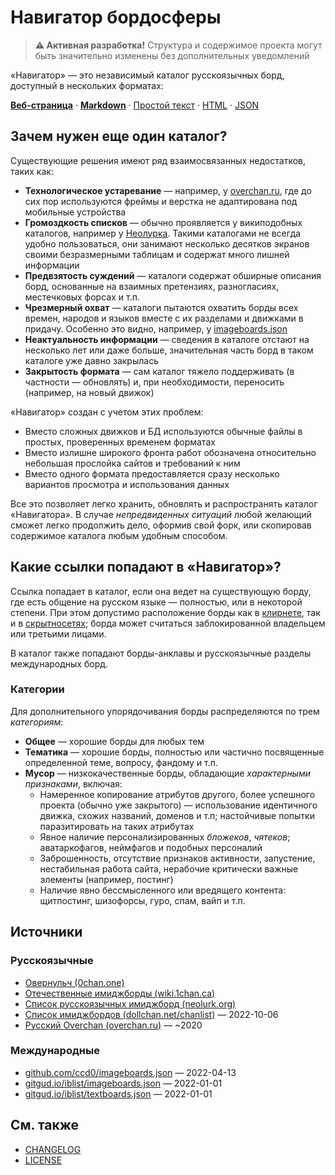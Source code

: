 # Навигатор бордосферы

> **⚠️ Активная разработка!** Структура и содержимое проекта могут быть значительно изменены без дополнительных уведомлений

«Навигатор» — это независимый каталог русскоязычных борд, доступный в нескольких форматах:

**[Веб-страница](https://austrellum.github.io/navigator)** · **[Markdown](./index.md)** · [Простой текст](./index.txt) · [HTML](./index.html) · [JSON](./index.json)

## Зачем нужен еще один каталог?

Существующие решения имеют ряд взаимосвязанных недостатков, таких как:

  - **Технологическое устаревание** — например, у [overchan.ru](http://overchan.ru/), где до сих пор используются фреймы и верстка не адаптирована под мобильные устройства
  - **Громоздкость списков** — обычно проявляется у википодобных каталогов, например у [Неолурка](https://neolurk.org/wiki/%D0%A1%D0%BF%D0%B8%D1%81%D0%BE%D0%BA_%D1%80%D1%83%D1%81%D1%81%D0%BA%D0%BE%D1%8F%D0%B7%D1%8B%D1%87%D0%BD%D1%8B%D1%85_%D0%B8%D0%BC%D0%B8%D0%B4%D0%B6%D0%B1%D0%BE%D1%80%D0%B4). Такими каталогами не всегда удобно пользоваться, они занимают несколько десятков экранов своими безразмерными таблицам и содержат много лишней информации
  - **Предвзятость суждений** — каталоги содержат обширные описания борд, основанные на взаимных претензиях, разногласиях, местечковых форсах и т.п.
  - **Чрезмерный охват** — каталоги пытаются охватить борды всех времен, народов и языков вместе с их разделами и движками в придачу. Особенно это видно, например, у [imageboards.json](https://github.com/ccd0/imageboards.json)
  - **Неактуальность информации** — сведения в каталоге отстают на несколько лет или даже больше, значительная часть борд в таком каталоге уже давно закрылась
  - **Закрытость формата** — сам каталог тяжело поддерживать (в частности — обновлять) и, при необходимости, переносить (например, на новый движок)

«Навигатор» создан с учетом этих проблем:

  - Вместо сложных движков и БД используются обычные файлы в простых, проверенных временем форматах
  - Вместо излишне широкого фронта работ обозначена относительно небольшая прослойка сайтов и требований к ним
  - Вместо одного формата предоставляется сразу несколько вариантов просмотра и использования данных

Все это позволяет легко хранить, обновлять и распространять каталог «Навигатора». В случае *непредвиденных ситуаций* любой желающий сможет легко продолжить дело, оформив свой форк, или скопировав содержимое каталога любым удобным способом.

## Какие ссылки попадают в «Навигатор»?

Ссылка попадает в каталог, если она ведет на существующую борду, где есть общение на русском языке — полностью, или в некоторой степени. При этом допустимо расположение борды как в [клирнете](https://en.wikipedia.org/wiki/Clearnet_(networking)), так и в [скрытносетях](https://en.wikipedia.org/wiki/Deep_web); борда может считаться заблокированной владельцем или третьими лицами.

В каталог также попадают борды-анклавы и русскоязычные разделы международных борд.

### Категории

Для дополнительного упорядочивания борды распределяются по трем *категориям*:

  - **Общее** — хорошие борды для любых тем
  - **Тематика** — хорошие борды, полностью или частично посвященные определенной теме, вопросу, фандому и т.п.
  - **Мусор** — низкокачественные борды, обладающие *характерными признаками*, включая:
    - Намеренное копирование атрибутов другого, более успешного проекта (обычно уже закрытого) — использование идентичного движка, схожих названий, доменов и т.п; настойчивые попытки паразитировать на таких атрибутах
    - Явное наличие персонализированных *бложеков*, *чятеков*; аватаркофагов, неймфагов и подобных персоналий
    - Заброшенность, отсутствие признаков активности, запустение, нестабильная работа сайта, нерабочие критически важные элементы (например, постинг)
    - Наличие явно бессмысленного или вредящего контента: щитпостинг, шизофорсы, гуро, спам, вайп и т.п.

## Источники

### Русскоязычные

  - [Овернульч (0chan.one)](https://0chan.one/)
  - [Отечественные имиджборды (wiki.1chan.ca)](https://wiki.1chan.ca/%D0%9E%D1%82%D0%B5%D1%87%D0%B5%D1%81%D1%82%D0%B2%D0%B5%D0%BD%D0%BD%D1%8B%D0%B5_%D0%B8%D0%BC%D0%B8%D0%B4%D0%B6%D0%B1%D0%BE%D1%80%D0%B4%D1%8B)
  - [Список русскоязычных имиджборд (neolurk.org)](https://neolurk.org/wiki/%D0%A1%D0%BF%D0%B8%D1%81%D0%BE%D0%BA_%D1%80%D1%83%D1%81%D1%81%D0%BA%D0%BE%D1%8F%D0%B7%D1%8B%D1%87%D0%BD%D1%8B%D1%85_%D0%B8%D0%BC%D0%B8%D0%B4%D0%B6%D0%B1%D0%BE%D1%80%D0%B4)
  - [Список имиджбордов (dollchan.net/chanlist)](https://dollchan.net/chanlist/) — 2022-10-06
  - [Русский Overchan (overchan.ru)](http://overchan.ru/) — ~2020

### Международные

  - [github.com/ccd0/imageboards.json](https://github.com/ccd0/imageboards.json) — 2022-04-13
  - [gitgud.io/iblist/imageboards.json](https://gitgud.io/iblist/imageboards.json) — 2022-01-01
  - [gitgud.io/iblist/textboards.json](https://gitgud.io/iblist/textboards.json) — 2022-01-01

## См. также

  - [CHANGELOG](./CHANGELOG.md)
  - [LICENSE](./LICENSE)
